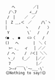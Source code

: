                                                 
            

                     　  へ　　　　　／| 
                    　　/＼7　　　 ∠＿/ 
                    　 /　│　　 ／　／ 
                    　│　Z ＿,＜　／　　 /\`ヽ 
                    　│　　　　　ヽ　　 /　　〉 
                    　 Y　　　　　\`　 /　　/ 
                    　ｲ●　､　●　　⊂⊃〈　　/ 
                    　()　 へ　　　　|　＼〈 
                    　　>ｰ ､_　 ィ　 │ ／／ 
                    　 / へ　　 /　ﾉ＜| ＼＼ 
                    　 ヽ_ﾉ　　(_／　 │／／ 
                    　　7　　　　　　　|／ 
                    　　＞―r￣￣\`ｰ―＿_-\`
                      😑Nothing to say!😑

